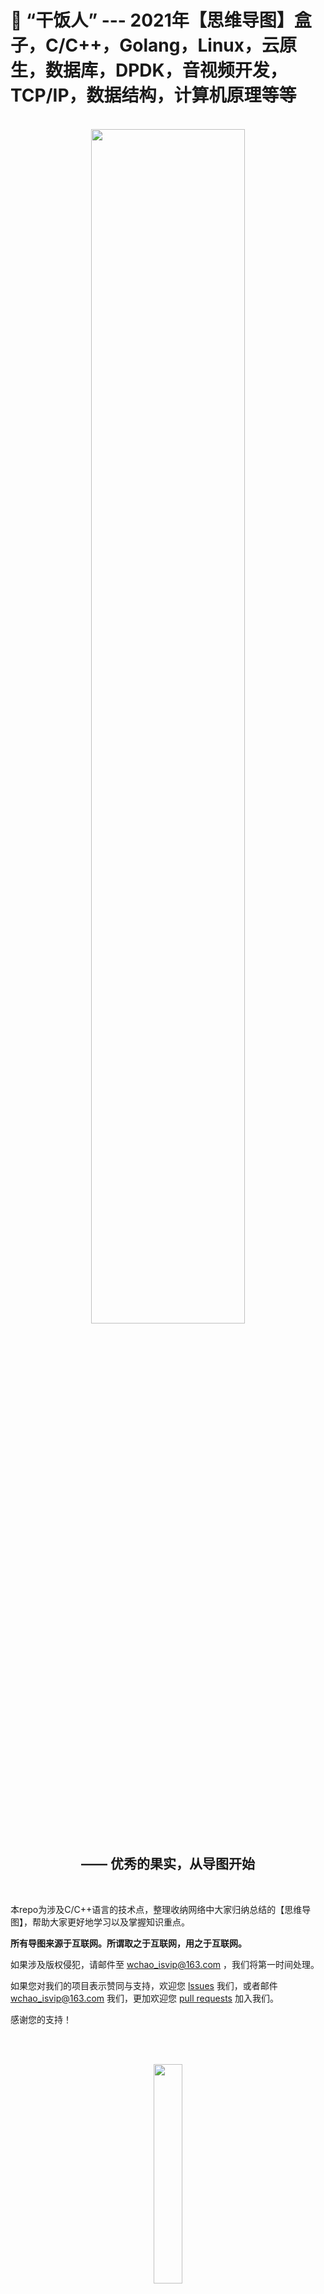 # 🍱 “干饭人” --- 2021年【思维导图】盒子，C/C++，Golang，Linux，云原生，数据库，DPDK，音视频开发，TCP/IP，数据结构，计算机原理等等

<div align=center>
  
<br>  
  
<img width="70%" height="70%" src="https://user-images.githubusercontent.com/87457873/142826075-55b8e588-959b-4c69-867f-54e9deeed026.jpg"/>
  
## —— 优秀的果实，从导图开始
  
<br>  
  
</div>

本repo为涉及C/C++语言的技术点，整理收纳网络中大家归纳总结的【思维导图】，帮助大家更好地学习以及掌握知识重点。

**所有导图来源于互联网。所谓取之于互联网，用之于互联网。**

如果涉及版权侵犯，请邮件至 wchao_isvip@163.com ，我们将第一时间处理。

如果您对我们的项目表示赞同与支持，欢迎您 [lssues](https://github.com/0voice/learning_mind_map/issues) 我们，或者邮件 wchao_isvip@163.com 我们，更加欢迎您 [pull requests](https://github.com/0voice/learning_mind_map/pulls) 加入我们。

感谢您的支持！

<p align="center">
  <a href="https://github.com/0voice/learning_mind_map/archive/refs/heads/main.zip"><img src="https://img.shields.io/badge/PDF下载-blueviolet" alt=""></a>
  <a href="https://github.com/0voice/learning_mind_map/blob/main/README.md#%E8%81%94%E7%B3%BB%E4%B8%93%E6%A0%8F"><img src="https://img.shields.io/badge/微信公众号-green" alt=""></a>
</p>

<div align=center>
  
<br>  
  
<img width="30%" height="30%" src="https://user-images.githubusercontent.com/87457873/143252350-0c0078b1-c474-4ab1-ab0e-edfdc1a0bbda.jpg"/>
  
## —— 登顶 IT 顶峰，不是梦！
  
</div>  
  
<br>  

## 🍘 计算机

* [计算机概论](https://github.com/0voice/learning_mind_map/blob/main/%E8%AE%A1%E7%AE%97%E6%9C%BA%E6%A6%82%E8%AE%BA.pdf)
* [计算机系统基础](https://github.com/0voice/learning_mind_map/blob/main/%E8%AE%A1%E7%AE%97%E6%9C%BA%E7%B3%BB%E7%BB%9F%E5%9F%BA%E7%A1%80.pdf)

* [计算机组成与系统结构](https://github.com/0voice/learning_mind_map/blob/main/%E8%AE%A1%E7%AE%97%E6%9C%BA%E7%BB%84%E6%88%90%E4%B8%8E%E7%B3%BB%E7%BB%9F%E7%BB%93%E6%9E%84.pdf)

* [计算机组成原理](https://github.com/0voice/learning_mind_map/blob/main/%E8%AE%A1%E7%AE%97%E6%9C%BA%E7%BB%84%E6%88%90%E5%8E%9F%E7%90%86.pdf)

* [计算机网络](https://github.com/0voice/learning_mind_map/blob/main/%E8%AE%A1%E7%AE%97%E6%9C%BA%E7%BD%91%E7%BB%9C.pdf)

* [计算机网络 第一章](https://github.com/0voice/learning_mind_map/blob/main/%E8%AE%A1%E7%AE%97%E6%9C%BA%E7%BD%91%E7%BB%9C%20%E7%AC%AC%E4%B8%80%E7%AB%A0.pdf)

* [计算机网络 第二章](https://github.com/0voice/learning_mind_map/blob/main/%E8%AE%A1%E7%AE%97%E6%9C%BA%E7%BD%91%E7%BB%9C%20%E7%AC%AC%E4%BA%8C%E7%AB%A0%E2%80%8B.pdf)

* [计算机网络 第三章](https://github.com/0voice/learning_mind_map/blob/main/%E8%AE%A1%E7%AE%97%E6%9C%BA%E7%BD%91%E7%BB%9C%20%E7%AC%AC%E4%B8%89%E7%AB%A0%E2%80%8B.pdf)

* [计算机网络 第四章](https://github.com/0voice/learning_mind_map/blob/main/%E8%AE%A1%E7%AE%97%E6%9C%BA%E7%BD%91%E7%BB%9C%20%E7%AC%AC%E5%9B%9B%E7%AB%A0%E2%80%8B.pdf)

* [计算机网络 第五章](https://github.com/0voice/learning_mind_map/blob/main/%E8%AE%A1%E7%AE%97%E6%9C%BA%E7%BD%91%E7%BB%9C%20%E7%AC%AC%E4%BA%94%E7%AB%A0%E2%80%8B.pdf)

* [网络编程（Socket）](https://github.com/0voice/learning_mind_map/blob/main/%E7%BD%91%E7%BB%9C%E7%BC%96%E7%A8%8B%EF%BC%88Socket%EF%BC%89.pdf)

* [数据链路层](https://github.com/0voice/learning_mind_map/blob/main/%E6%95%B0%E6%8D%AE%E9%93%BE%E8%B7%AF%E5%B1%82.pdf)

* [物理层](https://github.com/0voice/learning_mind_map/blob/main/%E7%89%A9%E7%90%86%E5%B1%82.pdf)

* [传输层](https://github.com/0voice/learning_mind_map/blob/main/%E4%BC%A0%E8%BE%93%E5%B1%82.pdf)

* [TCP/IP](https://github.com/0voice/learning_mind_map/blob/main/TCP_IP.pdf)

* [IPC](https://github.com/0voice/learning_mind_map/blob/main/IPC.pdf)


## 🍚 C/C++ 服务器高级架构

* [C++从入门到精通](https://github.com/0voice/learning_mind_map/blob/main/C%2B%2B%E4%BB%8E%E5%85%A5%E9%97%A8%E5%88%B0%E7%B2%BE%E9%80%9A.pdf)

* [C++面向对象](https://github.com/0voice/learning_mind_map/blob/main/C%2B%2B%E9%9D%A2%E5%90%91%E5%AF%B9%E8%B1%A1.pdf)

* [数据结构和算法](https://github.com/0voice/learning_mind_map/blob/main/%E6%95%B0%E6%8D%AE%E7%BB%93%E6%9E%84%E5%92%8C%E7%AE%97%E6%B3%95.pdf)

* [数据结构与算法内容梳理](https://github.com/0voice/learning_mind_map/blob/main/%E6%95%B0%E6%8D%AE%E7%BB%93%E6%9E%84%E4%B8%8E%E7%AE%97%E6%B3%95%E5%86%85%E5%AE%B9%E6%A2%B3%E7%90%86.pdf)

* [数据结构概述](https://github.com/0voice/learning_mind_map/blob/main/%E6%95%B0%E6%8D%AE%E7%BB%93%E6%9E%84%E6%A6%82%E8%BF%B0.pdf)

* [线性表](https://github.com/0voice/learning_mind_map/blob/main/%E7%BA%BF%E6%80%A7%E8%A1%A8.pdf)

* [调度与死锁](https://github.com/0voice/learning_mind_map/blob/main/%E8%B0%83%E5%BA%A6%E4%B8%8E%E6%AD%BB%E9%94%81.pdf)

* [面向对象编程](https://github.com/0voice/learning_mind_map/blob/main/%E9%9D%A2%E5%90%91%E5%AF%B9%E8%B1%A1%E7%BC%96%E7%A8%8B.pdf)

* [线程](https://github.com/0voice/learning_mind_map/blob/main/%E7%BA%BF%E7%A8%8B.pdf)

* [线程同步](https://github.com/0voice/learning_mind_map/blob/main/%E7%BA%BF%E7%A8%8B%E5%90%8C%E6%AD%A5.pdf)

* [分布式事务](https://github.com/0voice/learning_mind_map/blob/main/%E5%88%86%E5%B8%83%E5%BC%8F%E4%BA%8B%E5%8A%A1.pdf)

* [分布式协议与算法](https://github.com/0voice/learning_mind_map/blob/main/%E5%88%86%E5%B8%83%E5%BC%8F%E5%8D%8F%E8%AE%AE%E4%B8%8E%E7%AE%97%E6%B3%95.pdf)

* [分布式锁实现方式](https://github.com/0voice/learning_mind_map/blob/main/%E5%88%86%E5%B8%83%E5%BC%8F%E9%94%81%E5%AE%9E%E7%8E%B0%E6%96%B9%E5%BC%8F.pdf)

* [socket编程](https://github.com/0voice/learning_mind_map/blob/main/socket%E7%BC%96%E7%A8%8B.pdf)

* [传输层协议之TCP](https://github.com/0voice/learning_mind_map/blob/main/%E4%BC%A0%E8%BE%93%E5%B1%82%E5%8D%8F%E8%AE%AE%E4%B9%8BTCP.pdf)

* [多路IO复用](https://github.com/0voice/learning_mind_map/blob/main/%E5%A4%9A%E8%B7%AFIO%E5%A4%8D%E7%94%A8.pdf)

## 🍛 Golang

* [Golang基础](https://github.com/0voice/learning_mind_map/blob/main/Golang%E5%9F%BA%E7%A1%80.pdf)

* [用Golang开发后台掌握哪些知识点](https://github.com/0voice/learning_mind_map/blob/main/%E7%94%A8Golang%E5%BC%80%E5%8F%91%E5%90%8E%E5%8F%B0%E6%8E%8C%E6%8F%A1%E5%93%AA%E4%BA%9B%E7%9F%A5%E8%AF%86%E7%82%B9.md)


## 🍥 数据库

* [SQL基础](https://github.com/0voice/learning_mind_map/blob/main/SQL.pdf)

* [SQL数据库基础知识（SQL Server）](https://github.com/0voice/learning_mind_map/blob/main/SQL%E6%95%B0%E6%8D%AE%E5%BA%93%E5%9F%BA%E7%A1%80%E7%9F%A5%E8%AF%86%EF%BC%88SQL%20Server%EF%BC%89.pdf)

* [数据库系统](https://github.com/0voice/learning_mind_map/blob/main/%E6%95%B0%E6%8D%AE%E5%BA%93%E7%B3%BB%E7%BB%9F.png)

* [MySQL知识点归纳](https://github.com/0voice/learning_mind_map/blob/main/MySQL%E7%9F%A5%E8%AF%86%E7%82%B9%E5%BD%92%E7%BA%B3.pdf)

* [MySQL索引](https://github.com/0voice/learning_mind_map/blob/main/MySQL%E7%B4%A2%E5%BC%95.pdf)

* [Mysql索引优化](https://github.com/0voice/learning_mind_map/blob/main/mysql%E7%B4%A2%E5%BC%95%E4%BC%98%E5%8C%96.jpg)

* [Mysql性能调优思路](https://github.com/0voice/learning_mind_map/blob/main/mysql%E6%80%A7%E8%83%BD%E8%B0%83%E4%BC%98%E6%80%9D%E8%B7%AF.pdf)

* [MySQL全面优化思路](https://github.com/0voice/learning_mind_map/blob/main/MySQL%E5%85%A8%E9%9D%A2%E4%BC%98%E5%8C%96%E6%80%9D%E8%B7%AF.pdf)

* [Innodb的整体架构图](https://github.com/0voice/learning_mind_map/blob/main/Innodb%E7%9A%84%E6%95%B4%E4%BD%93%E6%9E%B6%E6%9E%84%E5%9B%BE.pdf)

* [Redis基础](https://github.com/0voice/learning_mind_map/blob/main/Redis.pdf)

* [Redis知识点归纳](https://github.com/0voice/learning_mind_map/blob/main/Redis%E7%9F%A5%E8%AF%86%E7%82%B9%E5%BD%92%E7%BA%B3.pdf)

* [Redis数据类型归纳](https://github.com/0voice/learning_mind_map/blob/main/Redis%E6%95%B0%E6%8D%AE%E7%B1%BB%E5%9E%8B%E5%BD%92%E7%BA%B3.pdf)

* [Redis知识点](https://github.com/0voice/learning_mind_map/blob/main/Redis%E7%9F%A5%E8%AF%86%E7%82%B9.pdf)

* [Redis高性能分布式缓存](https://github.com/0voice/learning_mind_map/blob/main/%E9%AB%98%E6%80%A7%E8%83%BD%E5%88%86%E5%B8%83%E5%BC%8F%E7%BC%93%E5%AD%98%20Redis.pdf)


## 🍣 中间件

* [Nginx知识点](https://github.com/0voice/learning_mind_map/blob/main/Nginx%E7%9F%A5%E8%AF%86%E7%82%B9.pdf)

* [Nginx实战操作](https://github.com/0voice/learning_mind_map/blob/main/Nginx%E5%AE%9E%E6%88%98%E6%93%8D%E4%BD%9C.pdf)

* [高吞吐消息中间件 Kafka](https://github.com/0voice/learning_mind_map/blob/main/%E9%AB%98%E5%90%9E%E5%90%90%E6%B6%88%E6%81%AF%E4%B8%AD%E9%97%B4%E4%BB%B6%20Kafka.pdf)

* [Zookeeper知识点归纳](https://github.com/0voice/learning_mind_map/blob/main/Zookeeper%E7%9F%A5%E8%AF%86%E7%82%B9%E5%BD%92%E7%BA%B3.pdf)

## 🍜 DPDK

* [DPDK架构图](https://github.com/0voice/learning_mind_map/blob/main/DPDK%E6%9E%B6%E6%9E%84%E5%9B%BE.pdf)

* [Dpdk-网络协议栈-vpp-OvS-DDos-虚拟化专家之路](https://github.com/0voice/learning_mind_map/blob/main/dpdk-%E7%BD%91%E7%BB%9C%E5%8D%8F%E8%AE%AE%E6%A0%88-vpp-OvS-DDos-%E8%99%9A%E6%8B%9F%E5%8C%96%E4%B8%93%E5%AE%B6%E4%B9%8B%E8%B7%AF.pdf)

## 🍝 Linux

* [Linux](https://github.com/0voice/learning_mind_map/blob/main/Linux.pdf)

* [Linux内核知识体系](https://github.com/0voice/learning_mind_map/blob/main/Linux%E5%86%85%E6%A0%B8%E7%9F%A5%E8%AF%86%E4%BD%93%E7%B3%BB.md)

* [Linux基本命令集](https://github.com/0voice/learning_mind_map/blob/main/Linux%E5%9F%BA%E6%9C%AC%E5%91%BD%E4%BB%A4%E9%9B%86.pdf)

* [Linux学习](https://github.com/0voice/learning_mind_map/blob/main/Linux%E5%AD%A6%E4%B9%A0.pdf)

* [操作系统](https://github.com/0voice/learning_mind_map/blob/main/%E6%93%8D%E4%BD%9C%E7%B3%BB%E7%BB%9F.pdf)

* [Linux入门](https://github.com/0voice/learning_mind_map/blob/main/Linux%E5%85%A5%E9%97%A8.png)

* [Linux内核源码分析](https://github.com/0voice/learning_mind_map/blob/main/Linux%E5%86%85%E6%A0%B8%E6%BA%90%E7%A0%81%E5%88%86%E6%9E%90.png)

* [linux编程入门项目](https://github.com/0voice/learning_mind_map/blob/main/linux%E7%BC%96%E7%A8%8B%E5%85%A5%E9%97%A8%E9%A1%B9%E7%9B%AE.png)

* [Linux常用操作](https://github.com/0voice/learning_mind_map/blob/main/Linux%E5%B8%B8%E7%94%A8%E6%93%8D%E4%BD%9C.pdf)

* [OS简介](https://github.com/0voice/learning_mind_map/blob/main/OS%E7%AE%80%E4%BB%8B.pdf)

* [进程管理](https://github.com/0voice/learning_mind_map/blob/main/%E8%BF%9B%E7%A8%8B%E7%AE%A1%E7%90%86.pdf)

* [进程调度与死锁](https://github.com/0voice/learning_mind_map/blob/main/%E8%BF%9B%E7%A8%8B%E8%B0%83%E5%BA%A6%E4%B8%8E%E6%AD%BB%E9%94%81.pdf)

* [内存管理](https://github.com/0voice/learning_mind_map/blob/main/%E5%86%85%E5%AD%98%E7%AE%A1%E7%90%86.pdf)

* [文件系统](https://github.com/0voice/learning_mind_map/blob/main/%E6%96%87%E4%BB%B6%E7%B3%BB%E7%BB%9F.pdf)

* [I/O设备管理](https://github.com/0voice/learning_mind_map/blob/main/I_O%E8%AE%BE%E5%A4%87%E7%AE%A1%E7%90%86.pdf)

## 🥡 音视频开发

* [音视频流媒体开发知识归纳导图](https://github.com/0voice/learning_mind_map/blob/main/%E9%9F%B3%E8%A7%86%E9%A2%91%E6%B5%81%E5%AA%92%E4%BD%93%E5%BC%80%E5%8F%91%E7%9F%A5%E8%AF%86%E5%BD%92%E7%BA%B3%E5%AF%BC%E5%9B%BE.png)

## 🥮 云原生

* [Docker知识点归纳](https://github.com/0voice/learning_mind_map/blob/main/Docker%E7%9F%A5%E8%AF%86%E7%82%B9.pdf)

* [Docker命令](https://github.com/0voice/learning_mind_map/blob/main/Docker%E5%91%BD%E4%BB%A4.pdf)

* [Kubernetes知识点](https://github.com/0voice/learning_mind_map/blob/main/Kubernetes.pdf)

* [Kubernetes知识点归纳](https://github.com/0voice/learning_mind_map/blob/main/Kubernetes%E7%9F%A5%E8%AF%86%E7%82%B9%E5%BD%92%E7%BA%B3.pdf)

* [Kubernetes核心组件运行机制](https://github.com/0voice/learning_mind_map/blob/main/Kubernetes%E6%A0%B8%E5%BF%83%E7%BB%84%E4%BB%B6%E8%BF%90%E8%A1%8C%E6%9C%BA%E5%88%B6.pdf)

* [深入分析集群安全机制](https://github.com/0voice/learning_mind_map/blob/main/%E6%B7%B1%E5%85%A5%E5%88%86%E6%9E%90%E9%9B%86%E7%BE%A4%E5%AE%89%E5%85%A8%E6%9C%BA%E5%88%B6.pdf)

* [深入理解Pod](https://github.com/0voice/learning_mind_map/blob/main/%E6%B7%B1%E5%85%A5%E7%90%86%E8%A7%A3Pod.pdf)

* [深入理解Service](https://github.com/0voice/learning_mind_map/blob/main/%E6%B7%B1%E5%85%A5%E7%90%86%E8%A7%A3Service.pdf)

* [Kubetcl命令](https://github.com/0voice/learning_mind_map/blob/main/Kubetcl%E5%91%BD%E4%BB%A4.pdf)

## 联系专栏

#### 每天晚上8点【免费技术直播】：分享Linux，Nginx，ZeroMQ，MySQL，Redis，fastdfs，MongoDB，ZK，流媒体，CDN，P2P，K8S，Docker，TCP/IP，协程，DPDK等技术内容。<br>

#### 关注微信公众号【后台服务架构师】👉【联系我们】（备注github直播链接），获取直播链接！

<img width="65%" height="65%" src="https://user-images.githubusercontent.com/87457873/130796999-03af3f54-3719-47b4-8e41-2e762ab1c68b.png"/>
